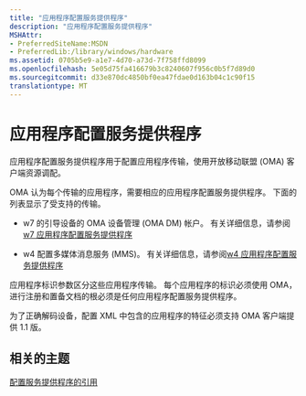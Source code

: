 ```yaml
---
title: "应用程序配置服务提供程序"
description: "应用程序配置服务提供程序"
MSHAttr:
- PreferredSiteName:MSDN
- PreferredLib:/library/windows/hardware
ms.assetid: 0705b5e9-a1e7-4d70-a73d-7f758ffd8099
ms.openlocfilehash: 5e05d75fa416679b3c8240607f956c0b5f7d89d0
ms.sourcegitcommit: d33e870dc4850bf0ea47fdae0d163b04c1c90f15
translationtype: MT
---
```

# <a name="application-configuration-service-provider"></a>应用程序配置服务提供程序


应用程序配置服务提供程序用于配置应用程序传输，使用开放移动联盟 (OMA) 客户端资源调配。

OMA 认为每个传输的应用程序，需要相应的应用程序配置服务提供程序。 下面的列表显示了受支持的传输。

-   w7 的引导设备的 OMA 设备管理 (OMA DM) 帐户。 有关详细信息，请参阅[w7 应用程序配置服务提供程序](w7-application-csp.md)

-   w4 配置多媒体消息服务 (MMS)。 有关详细信息，请参阅[w4 应用程序配置服务提供程序](w4-application-csp.md)

应用程序标识参数区分这些应用程序传输。 每个应用程序的标识必须使用 OMA，进行注册和置备文档的根必须是任何应用程序配置服务提供程序。

为了正确解码设备，配置 XML 中包含的应用程序的特征必须支持 OMA 客户端提供 1.1 版。

## <a name="related-topics"></a>相关的主题


[配置服务提供程序的引用](configuration-service-provider-reference.md)

 

 






